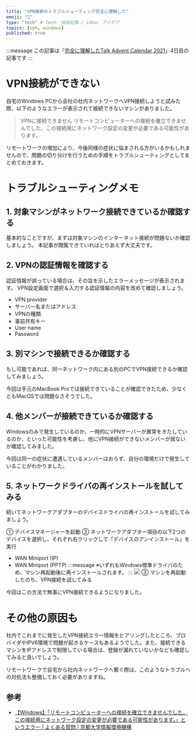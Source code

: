 ```yaml
---
title: "VPN接続のトラブルシューティング完全に理解した"
emoji: "🚧"
type: "tech" # tech: 技術記事 / idea: アイデア
topics: [vpn, windows]
published: true
---
```

:::message
この記事は「[完全に理解したTalk Advent Calendar 2021](https://qiita.com/advent-calendar/2021/easyeasy)」4日目の記事です
:::

# VPN接続ができない

自宅のWindows PCから会社の社内ネットワークへVPN接続しようと試みた際、以下のようなエラーが表示されて接続できないマシンがありました。

> VPNに接続できません
> リモートコンピューターへの接続を確立できませんでした。この接続用にネットワーク設定の変更が必要である可能性があります。

リモートワークの増加により、今後同様の症状に悩まされる方がいるかもしれませんので、問題の切り分けを行うための手順をトラブルシューティングとしてまとめておきます。

# トラブルシューティングメモ

## 1. 対象マシンがネットワーク接続できているか確認する

基本的なことですが、まずは対象マシンのインターネット接続が問題ないか確認しましょう。
本記事が閲覧できていればとりあえず大丈夫です。

## 2. VPNの認証情報を確認する

認証情報が誤っている場合は、その旨を示したエラーメッセージが表示されます。
VPN設定画面で選択＆入力する認証情報の内容を改めて確認しましょう。

- VPN provider
- サーバー名またはアドレス
- VPNの種類
- 事前共有キー
- User name
- Password

## 3. 別マシンで接続できるか確認する

もし可能であれば、同一ネットワーク内にある別のPCでVPN接続できるか確認してみましょう。

今回は手元のMacBook Proでは接続できていることが確認できたため、少なくともMacOSでは問題なさそうでした。

## 4. 他メンバーが接続できているか確認する

Windowsのみで発生しているのか、一時的にVPNサーバーが異常をきたしているのか、といった可能性を考慮し、他にVPN接続ができないメンバーが居ないか確認してみました。

今回は同一の症状に遭遇しているメンバーはおらず、自分の環境だけで発生していることがわかりました。

## 5. ネットワークドライバの再インストールを試してみる

続いてネットワークアダプターのデバイスドライバの再インストールを試してみましょう。

① デバイスマネージャーを起動
② ネットワークアダプター項目の以下2つのデバイスを選択し、それぞれ右クリックして「デバイスのアンインストール」を実行
- WAN Miniport (IP)
- WAN Miniport (PPTP)
:::message
※いずれもWindows標準ドライバのため、マシン再起動後に再インストールされます。
:::
![](https://storage.googleapis.com/zenn-user-upload/0441d105827dfd47d316e16d.jpg)
③ マシンを再起動したのち、VPN接続を試してみる

今回はこの方法で無事にVPN接続できるようになりました。

# その他の原因も

社内でこれまでに発生したVPN接続エラー情報をヒアリングしたところ、プロバイダやIPV6環境で問題が起きるケースもあるようでした。また、接続できるマシンをIPアドレスで制限している場合は、登録が漏れていないかなども確認してみると良いでしょう。

リモートワークで自宅から社内ネットワークへ繋ぐ際は、このようなトラブルへの対処法も整備しておく必要がありますね。

## 参考
- [【Windows】「リモートコンピューターへの接続を確立できませんでした。この接続用にネットワーク設定の変更が必要である可能性があります。」というエラー | よくある質問 | 京都大学情報環境機構 ](http://www.iimc.kyoto-u.ac.jp/ja/faq/network/vpn/post_278.html)